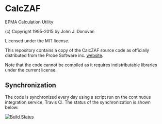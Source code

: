 # CalcZAF

EPMA Calculation Utility

(c) Copyright 1995-2015 by John J. Donovan

Licensed under the MIT license.

This repository contains a copy of the CalcZAF source code as officially distributed from the Probe Software inc. [website](http://probesoftware.com/download/CALCZAF_SOURCE-E2.ZIP).

Note that the code cannot be compiled as it requires indistributable libraries under the current license.

## Synchronization

The code is synchronized every day using a script run on the continuous integration service, Travis CI. The status of the synchronization is shown below:

[![Build Status](https://travis-ci.org/openmicroanalysis/calczaf.svg?branch=master)](https://travis-ci.org/openmicroanalysis/calczaf)
